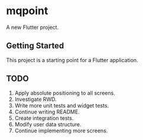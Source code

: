 # mqpoint

A new Flutter project.

## Getting Started

This project is a starting point for a Flutter application.

## TODO

1. Apply absolute positioning to all screens.
2. Investigate RWD.
3. Write more unit tests and widget tests.
4. Continue writing README.
5. Create integration tests.
6. Modify user data structure.
7. Continue implementing more screens.
